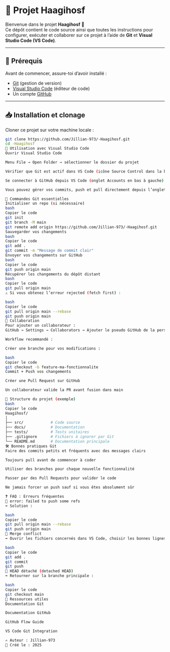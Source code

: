 # 📌 Projet Haagihosf

Bienvenue dans le projet **Haagihosf** 🎉  
Ce dépôt contient le code source ainsi que toutes les instructions pour configurer, exécuter et collaborer sur ce projet à l’aide de **Git** et **Visual Studio Code (VS Code)**.

---

## 🚀 Prérequis

Avant de commencer, assure-toi d’avoir installé :

- [Git](https://git-scm.com/) (gestion de version)  
- [Visual Studio Code](https://code.visualstudio.com/) (éditeur de code)  
- Un compte [GitHub](https://github.com/)  

---

## 📥 Installation et clonage

Cloner ce projet sur votre machine locale :

```bash
git clone https://github.com/Jillian-973/-Haagihosf.git
cd -Haagihosf
🔗 Utilisation avec Visual Studio Code
Ouvrir Visual Studio Code

Menu File → Open Folder → sélectionner le dossier du projet

Vérifier que Git est actif dans VS Code (icône Source Control dans la barre latérale)

Se connecter à GitHub depuis VS Code (onglet Accounts en bas à gauche)

Vous pouvez gérer vos commits, push et pull directement depuis l’onglet Source Control ou via le terminal intégré

💾 Commandes Git essentielles
Initialiser un repo (si nécessaire)
bash
Copier le code
git init
git branch -M main
git remote add origin https://github.com/Jillian-973/-Haagihosf.git
Sauvegarder vos changements
bash
Copier le code
git add .
git commit -m "Message de commit clair"
Envoyer vos changements sur GitHub
bash
Copier le code
git push origin main
Récupérer les changements du dépôt distant
bash
Copier le code
git pull origin main
⚠️ Si vous obtenez l’erreur rejected (fetch first) :

bash
Copier le code
git pull origin main --rebase
git push origin main
👥 Collaboration
Pour ajouter un collaborateur :
GitHub → Settings → Collaborators → Ajouter le pseudo GitHub de la personne

Workflow recommandé :

Créer une branche pour vos modifications :

bash
Copier le code
git checkout -b feature-ma-fonctionnalite
Commit + Push vos changements

Créer une Pull Request sur GitHub

Un collaborateur valide la PR avant fusion dans main

📂 Structure du projet (exemple)
bash
Copier le code
Haagihosf/
│
├── src/            # Code source
├── docs/           # Documentation
├── tests/          # Tests unitaires
├── .gitignore      # Fichiers à ignorer par Git
└── README.md       # Documentation principale
🛠 Bonnes pratiques Git
Faire des commits petits et fréquents avec des messages clairs

Toujours pull avant de commencer à coder

Utiliser des branches pour chaque nouvelle fonctionnalité

Passer par des Pull Requests pour valider le code

Ne jamais forcer un push sauf si vous êtes absolument sûr

❓ FAQ : Erreurs fréquentes
🔴 error: failed to push some refs
➡️ Solution :

bash
Copier le code
git pull origin main --rebase
git push origin main
🔴 Merge conflict
➡️ Ouvrir les fichiers concernés dans VS Code, choisir les bonnes lignes (Accept Current Change ou Accept Incoming Change), puis :

bash
Copier le code
git add .
git commit
git push
🔴 HEAD détaché (detached HEAD)
➡️ Retourner sur la branche principale :

bash
Copier le code
git checkout main
📌 Ressources utiles
Documentation Git

Documentation GitHub

GitHub Flow Guide

VS Code Git Integration

✍️ Auteur : Jillian-973
📅 Créé le : 2025